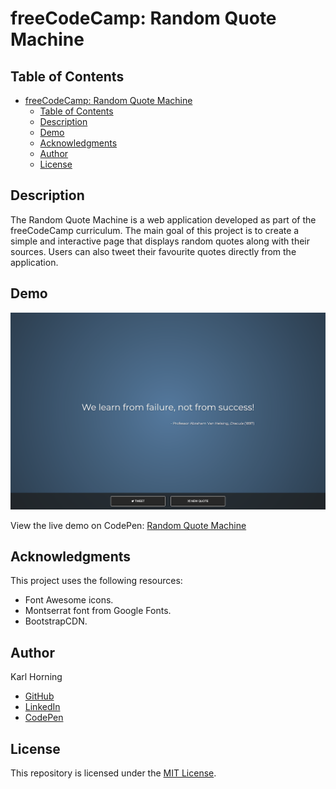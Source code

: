 # freeCodeCamp: Random Quote Machine

## Table of Contents

- [freeCodeCamp: Random Quote Machine](#freecodecamp-random-quote-machine)
  - [Table of Contents](#table-of-contents)
  - [Description](#description)
  - [Demo](#demo)
  - [Acknowledgments](#acknowledgments)
  - [Author](#author)
  - [License](#license)

## Description

The Random Quote Machine is a web application developed as part of the freeCodeCamp curriculum. The main goal of this project is to create a simple and interactive page that displays random quotes along with their sources. Users can also tweet their favourite quotes directly from the application.

## Demo

![Preview Image](./src/img/preview.png)

View the live demo on CodePen: [Random Quote Machine](https://codepen.io/karlhorning/pen/zKewaN)

## Acknowledgments

This project uses the following resources:

- Font Awesome icons.
- Montserrat font from Google Fonts.
- BootstrapCDN.

## Author

Karl Horning

- [GitHub](https://github.com/Karl-Horning/)
- [LinkedIn](https://www.linkedin.com/in/karl-horning/)
- [CodePen](https://codepen.io/karlhorning)

## License

This repository is licensed under the [MIT License](LICENSE).
